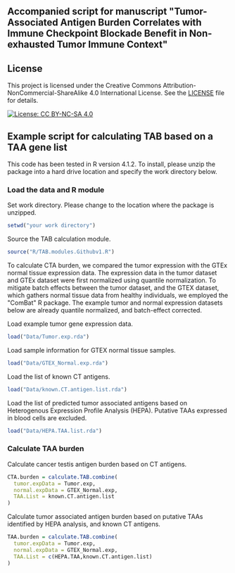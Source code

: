 ## Accompanied script for manuscript "Tumor-Associated Antigen Burden Correlates with Immune Checkpoint Blockade Benefit in Non-exhausted Tumor Immune Context"

## License

This project is licensed under the Creative Commons Attribution-NonCommercial-ShareAlike 4.0 International License. See the [LICENSE](LICENSE) file for details.

[![License: CC BY-NC-SA 4.0](https://img.shields.io/badge/License-CC%20BY--NC--SA%204.0-lightgrey.svg)](https://creativecommons.org/licenses/by-nc-sa/4.0/)

## Example script for calculating TAB based on a TAA gene list

This code has been tested in R version 4.1.2. To install, please unzip the package into a hard drive location and specify the work directory below.

### Load the data and R module

Set work directory. Please change to the location where the package is unzipped.

```r
setwd("your work directory")
```

Source the TAB calculation module.

```r
source("R/TAB.modules.Githubv1.R")
```

To calculate CTA burden, we compared the tumor expression with the GTEx normal tissue expression data. The expression data in the tumor dataset and GTEx dataset were first normalized using quantile normalization. To mitigate batch effects between the tumor dataset, and the GTEX dataset, which gathers normal tissue data from healthy individuals, we employed the "ComBat" R package. The example tumor and normal expression datasets below are already quantile normalized, and batch-effect corrected.

Load example tumor gene expression data.

```r
load("Data/Tumor.exp.rda")
```

Load sample information for GTEX normal tissue samples.

```r
load("Data/GTEX_Normal.exp.rda")
```

Load the list of known CT antigens. 

```r
load("Data/known.CT.antigen.list.rda")
```
Load the list of predicted tumor associated antigens based on Heterogenous Expression Profile Analysis (HEPA). Putative TAAs expressed in blood cells are excluded.

```r
load("Data/HEPA.TAA.list.rda")
```

### Calculate TAA burden

Calculate cancer testis antigen burden based on CT antigens.

```r
CTA.burden = calculate.TAB.combine(
  tumor.expData = Tumor.exp, 
  normal.expData = GTEX_Normal.exp, 
  TAA.List = known.CT.antigen.list
)
```

Calculate tumor associated antigen burden based on putative TAAs identified by HEPA analysis, and known CT antigens.

```r
TAA.burden = calculate.TAB.combine(
  tumor.expData = Tumor.exp, 
  normal.expData = GTEX_Normal.exp, 
  TAA.List = c(HEPA.TAA,known.CT.antigen.list)
)
```